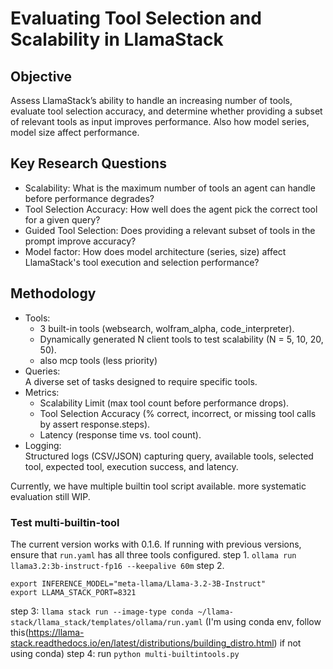 # Evaluating Tool Selection and Scalability in LlamaStack
## Objective
Assess LlamaStack’s ability to handle an increasing number of tools, evaluate tool selection accuracy, and determine whether providing a subset of relevant tools as input improves performance. Also how model series, model size affect performance.
## Key Research Questions
* Scalability: What is the maximum number of tools an agent can handle before performance degrades?
* Tool Selection Accuracy: How well does the agent pick the correct tool for a given query?
* Guided Tool Selection: Does providing a relevant subset of tools in the prompt improve accuracy?
* Model factor: How does model architecture (series, size) affect LlamaStack's tool execution and selection performance?
## Methodology
* Tools:  
  - 3 built-in tools (websearch, wolfram_alpha, code_interpreter).  
  - Dynamically generated N client tools to test scalability (N = 5, 10, 20, 50).
  - also mcp tools (less priority)
* Queries:  
A diverse set of tasks designed to require specific tools.
* Metrics:  
  - Scalability Limit (max tool count before performance drops).  
  - Tool Selection Accuracy (% correct, incorrect, or missing tool calls by assert response.steps).  
  - Latency (response time vs. tool count).
* Logging:  
Structured logs (CSV/JSON) capturing query, available tools, selected tool, expected tool, execution success, and latency.


Currently, we have multiple builtin tool script available. more systematic evaluation still WIP.

### Test multi-builtin-tool
The current version works with 0.1.6. If running with previous versions, ensure that `run.yaml` has all three tools configured.
step 1. `ollama run llama3.2:3b-instruct-fp16 --keepalive 60m`
step 2.
```
export INFERENCE_MODEL="meta-llama/Llama-3.2-3B-Instruct"
export LLAMA_STACK_PORT=8321
```
step 3: `llama stack run --image-type conda ~/llama-stack/llama_stack/templates/ollama/run.yaml` (I'm using conda env, follow this(https://llama-stack.readthedocs.io/en/latest/distributions/building_distro.html) if not using conda)
step 4: run `python multi-builtintools.py`
